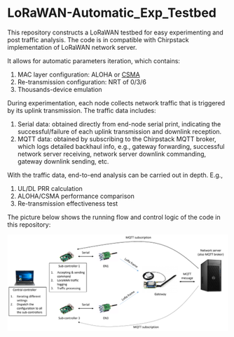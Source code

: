 # LoRaWAN-Automatic_Exp_Testbed
 
This repository constructs a LoRaWAN testbed for easy experimenting and post traffic analysis. The code is in compatible with Chirpstack implementation of LoRaWAN network server. 

It allows for automatic parameters iteration, which contains:
1) MAC layer configuration: ALOHA or [CSMA](https://resources.lora-alliance.org/technical-recommendations/tr013-1-0-0-csma)
2) Re-transmission configuration: NRT of 0/3/6
3) Thousands-device emulation

During experimentation, each node collects network traffic that is triggered by its uplink transmission. The traffic data includes:
1) Serial data: obtained directly from end-node serial print, indicating the successful/failure of each uplink transmission and downlink reception.
2) MQTT data: obtained by subscribing to the Chirpstack MQTT broker, which logs detailed backhaul info, e.g., gateway forwarding, successful network server receiving, network server downlink commanding, gateway downlink sending, etc.

With the traffic data, end-to-end analysis can be carried out in depth. E.g.,
1) UL/DL PRR calculation
2) ALOHA/CSMA performance comparison
3) Re-transmission effectiveness test

The picture below shows the running flow and control logic of the code in this repository:

![alt text](https://github.com/yanbozhang003/LoRaWAN-Automatic_Exp_Testbed/blob/main/Picture1.png)
